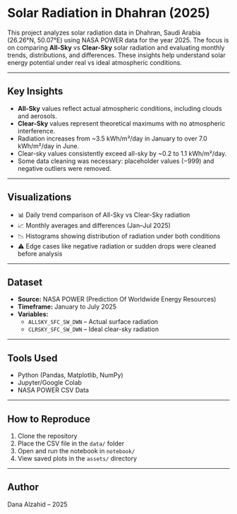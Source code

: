 

# Solar Radiation in Dhahran (2025)

This project analyzes solar radiation data in Dhahran, Saudi Arabia (26.26°N, 50.07°E) using NASA POWER data for the year 2025. The focus is on comparing **All-Sky** vs **Clear-Sky** solar radiation and evaluating monthly trends, distributions, and differences. These insights help understand solar energy potential under real vs ideal atmospheric conditions.

---

## Key Insights

- **All-Sky** values reflect actual atmospheric conditions, including clouds and aerosols.
- **Clear-Sky** values represent theoretical maximums with no atmospheric interference.
- Radiation increases from ~3.5 kWh/m²/day in January to over 7.0 kWh/m²/day in June.
- Clear-sky values consistently exceed all-sky by ~0.2 to 1.1 kWh/m²/day.
- Some data cleaning was necessary: placeholder values (−999) and negative outliers were removed.

---

## Visualizations

- 📊 Daily trend comparison of All-Sky vs Clear-Sky radiation  
- 📈 Monthly averages and differences (Jan–Jul 2025)  
- 📉 Histograms showing distribution of radiation under both conditions  
- ⚠️ Edge cases like negative radiation or sudden drops were cleaned before analysis

---

## Dataset

- **Source:** NASA POWER (Prediction Of Worldwide Energy Resources)  
- **Timeframe:** January to July 2025  
- **Variables:**  
  - `ALLSKY_SFC_SW_DWN` – Actual surface radiation  
  - `CLRSKY_SFC_SW_DWN` – Ideal clear-sky radiation

---

## Tools Used

- Python (Pandas, Matplotlib, NumPy)
- Jupyter/Google Colab
- NASA POWER CSV Data

---

## How to Reproduce

1. Clone the repository
2. Place the CSV file in the `data/` folder
3. Open and run the notebook in `notebook/`
4. View saved plots in the `assets/` directory

---

## Author

Dana Alzahid – 2025  

